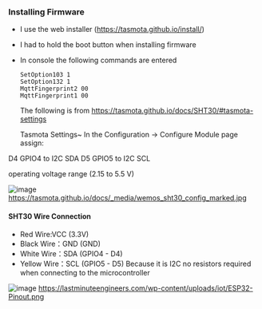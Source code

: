### Installing Firmware
- I use the web installer (https://tasmota.github.io/install/)
- I had to hold the boot button when installing firmware

- In console the following commands are entered
  ```
  SetOption103 1
  SetOption132 1
  MqttFingerprint2 00
  MqttFingerprint1 00
  ```

  The following is from https://tasmota.github.io/docs/SHT30/#tasmota-settings

  Tasmota Settings~
In the Configuration -> Configure Module page assign:

D4 GPIO4 to I2C SDA
D5 GPIO5 to I2C SCL

operating voltage range (2.15 to 5.5 V)

  ![image](https://github.com/user-attachments/assets/224be1b0-c4e7-4396-bccf-955b40f58a3d)
  https://tasmota.github.io/docs/_media/wemos_sht30_config_marked.jpg

#### SHT30 Wire Connection
- Red Wire:VCC (3.3V)
- Black Wire：GND (GND)
- White Wire：SDA (GPIO4 - D4)
- Yellow Wire：SCL (GPIO5 - D5)
Because it is I2C no resistors required when connecting to the microcontroller

![image](https://github.com/user-attachments/assets/831f42c3-3241-401e-862d-2905f0414f83)
https://lastminuteengineers.com/wp-content/uploads/iot/ESP32-Pinout.png

